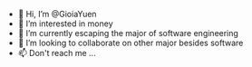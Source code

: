 - 👋 Hi, I’m @GioiaYuen
- 👀 I’m interested in money
- 🌱 I’m currently escaping the major of software engineering
- 💞️ I’m looking to collaborate on other major besides software
- 📫 Don't reach me ...

<!---
GioiaYuen/GioiaYuen is a ✨ special ✨ repository because its `README.md` (this file) appears on your GitHub profile.
You can click the Preview link to take a look at your changes.
--->
